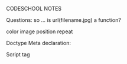CODESCHOOL NOTES

Questions: 
so … is url(filename.jpg) a function? 

color image position repeat

Doctype 
Meta declaration: <meta charset=“UTF-8”>

Script tag 
<script src=“file.js”...  (no type)>

Link tag also doesn’t need type

i b em strong - no longer style declarations. 
HTML5: i “alternate voice or mood” 
b: “stylistically offset” 
o9

strong: “strong importance” 

Elements: 
section element represents a generic document or application section. 
Difference with div: groups together thematically related content. “Is all of the content related?” —> section

Document outline: Article, aside, nav, section
Within a section, can redefine headers. 

Header: can be multiple. Defined by content rather than position. Can have a header for any given section. 

Footer: similar to header. Content-based. 

Aside: “tangentially related” e.g. a sidebar. 

Nav intended “for major navigation”

Article is another type of section — self-contained related content
good for syndicated contact

Main either directly relates to or expands upon the central topic of the page. Main must be external and cannot be more than one per page

Fig/figcaptre If removed from the doc, won’t affect the meaning. Caption or legend for figure = figcaption. 
<figure> 
	<img src =…> 
	<figcapture></figcapture>
</figure> 

<time daetime=“YYYY-MM-DD”>September 16, 2013</time>


‘Semantic” is a goal of HTML5 updates 

New inputs: search
<input type = “search” /> 
="email"
=“date”
=“tel’
=“number”
=“range” - slider, imprecise number
=“month”
=“week”
=“time”
=“datetime-local” (local = no time zone association) 
=“color” (color picker) 
=“datalist”
id = “browser”….
option = …

placehoder 
autofocus - just add to the input
required - just add to the input
pattern - attribute accepts a JS regular expression to check against. 

.box {
border-top-right-radius: XXpx
border-radius: XXpx
border-radius: top right bottom left
border-radius can also take percentages: 50% = oval/circle 


box shadow: 1px 2px 2px #000
: <inset [default absent]> <offset-x> <offset-y> <blur-radius> <spread-radius> <blur-radius [can omit, but need to set to 0 if spread radius >0]> <spead-radius> <color>
can use comma to 
.box {
	box-shadow: …, 
	…
}
text-shadow works similarly, no spread-radius
box-sizing property: allows you to set how much of the box model the width: property applies to. border-box, content-box, padding-box

background: 
	url(bg1.png) top left no-repeat, 
	url(bg2png) bottom right no-repeat;
color: rgba(0, 0, 0, 0.75);
(also hsla)
linear-gradient:(<angle>, to <side-or-corner>, <color-stops>)
: to top -> 0deg
to bottom -> 180deg
to left-> 90
to right -> 270
bg: linear-gradient(to bottom, red, yellow)
bg: radial-gradient(<shape circle or elipsis> <size> at position, <color-stop>)
closest-side
closest-corner
farthest-side
farthest-corner

there is no skew, only skewX and skewY
transform: skewX(<ax>) 

element {
	transition: background-color 0.2s ease-in-out;
}
element:hover {
	background-color: blue; 
}
transition: <property> <duration> <timing-function> <delay>
ease, ease-in, ease-in-out, linear, cubic-bezier, step-start, step-end, steps()

transition-property: bg-color;
transition-duracion: 
transition-timing-function: 
“all” keyword (as property) applies transition to all in element

@font-face http://stackoverflow.com/questions/2436749/how-to-add-multiple-font-files-for-the-same-font

JAVASCRIPT ROAD TRIP 2
console.log(“String to print”)

while(contition){
…
}

for (*start with this*; *loop if expression=true*; perform code}

for ( var trainNumber = 1; trainNumber <= trainsOperational; trainNumber++) {
…
}
if (contition) {

} else {
code 
}

